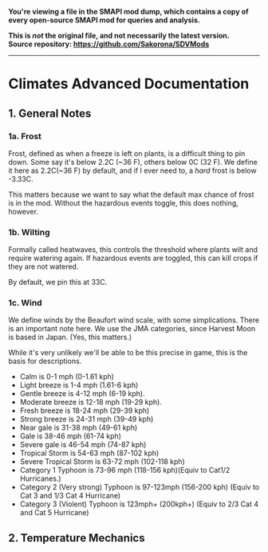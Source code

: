 **You're viewing a file in the SMAPI mod dump, which contains a copy of every open-source SMAPI mod
for queries and analysis.**

**This is _not_ the original file, and not necessarily the latest version.**  
**Source repository: https://github.com/Sakorona/SDVMods**

----

# Climates Advanced Documentation

## 1. General Notes

### 1a. Frost
Frost, defined as when a freeze is left on plants, is a difficult thing to pin down. Some say it's below 2.2C (~36 F), others below 0C (32 F). We define it here as 2.2C(~36 F) by default, and if I ever need to, a *hard* frost is below -3.33C.

This matters because we want to say what the default max chance of frost is in the mod. Without the hazardous events toggle, this does nothing, however.

### 1b. Wilting

Formally called heatwaves, this controls the threshold where plants wilt and require watering again. If hazardous events are toggled, this can kill crops if they are not watered.

By default, we pin this at 33C. 

### 1c. Wind

We define winds by the Beaufort wind scale, with some simplications. There is an important note here. We use the JMA categories, since Harvest Moon is based in Japan. (Yes, this matters.)

While it's very unlikely we'll be able to be this precise in game, this is the basis for descriptions.

* Calm is 0-1 mph (0-1.61 kph)
* Light breeze is 1-4 mph (1.61-6 kph)
* Gentle breeze is 4-12 mph (6-19 kph).  
* Moderate breeze is 12-18 mph (19-29 kph).
* Fresh breeze is 18-24 mph (29-39 kph)
* Strong breeze is 24-31 mph (39-49 kph)
* Near gale is 31-38 mph (49-61 kph)
* Gale is 38-46 mph (61-74 kph)
* Severe gale is 46-54 mph (74-87 kph)
* Tropical Storm is 54-63 mph (87-102 kph)
* Severe Tropical Storm is 63-72 mph (102-118 kph)
* Category 1 Typhoon is 73-96 mph (118-156 kph)(Equiv to Cat1/2 Hurricanes.)
* Category 2 (Very strong) Typhoon is 97-123mph (156-200 kph) (Equiv to Cat 3 and 1/3 Cat 4 Hurricane)
* Category 3 (Violent) Typhoon is 123mph+ (200kph+) (Equiv to 2/3 Cat 4 and Cat 5 Hurricane)

## 2. Temperature Mechanics


##
